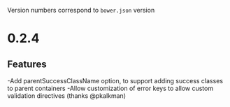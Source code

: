 Version numbers correspond to `bower.json` version

# 0.2.4

## Features
-Add parentSuccessClassName option, to support adding success classes to parent containers
-Allow customization of error keys to allow custom validation directives (thanks @pkalkman)

